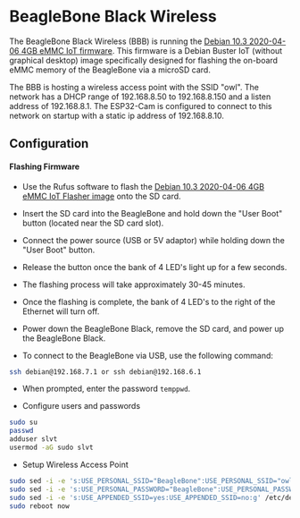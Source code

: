 # BeagleBone Black Wireless

The BeagleBone Black Wireless (BBB) is running the [Debian 10.3 2020-04-06 4GB eMMC IoT firmware](https://debian.beagleboard.org/images/bone-eMMC-flasher-debian-10.3-iot-armhf-2020-04-06-4gb.img.xz). This firmware is a Debian Buster IoT (without graphical desktop) image specifically designed for flashing the on-board eMMC memory of the BeagleBone via a microSD card.

The BBB is hosting a wireless access point with the SSID "owl". The network has a DHCP range of 192.168.8.50 to 192.168.8.150 and a listen address of 192.168.8.1. The ESP32-Cam is configured to connect to this network on startup with a static ip address of 192.168.8.10.

## Configuration

#### Flashing Firmware

* Use the Rufus software to flash the [Debian 10.3 2020-04-06 4GB eMMC IoT Flasher image](https://debian.beagleboard.org/images/bone-eMMC-flasher-debian-10.3-iot-armhf-2020-04-06-4gb.img.xz) onto the SD card. 
* Insert the SD card into the BeagleBone and hold down the "User Boot" button (located near the SD card slot). 
* Connect the power source (USB or 5V adaptor) while holding down the "User Boot" button.
* Release the button once the bank of 4 LED's light up for a few seconds.
* The flashing process will take approximately 30-45 minutes. 
* Once the flashing is complete, the bank of 4 LED's to the right of the Ethernet will turn off. 
* Power down the BeagleBone Black, remove the SD card, and power up the BeagleBone Black. 

* To connect to the BeagleBone via USB, use the following command:
```bash
ssh debian@192.168.7.1 or ssh debian@192.168.6.1
```
* When prompted, enter the password `temppwd`.

* Configure users and passwords
```bash
sudo su
passwd
adduser slvt
usermod -aG sudo slvt
```

* Setup Wireless Access Point
```bash
sudo sed -i -e 's:USE_PERSONAL_SSID="BeagleBone":USE_PERSONAL_SSID="owl":g' /etc/default/bb-wl18xx
sudo sed -i -e 's:USE_PERSONAL_PASSWORD="BeagleBone":USE_PERSONAL_PASSWORD="str1g1f0rm35":g' /etc/default/bb-wl18xx
sudo sed -i -e 's:USE_APPENDED_SSID=yes:USE_APPENDED_SSID=no:g' /etc/default/bb-wl18xx
sudo reboot now
```

